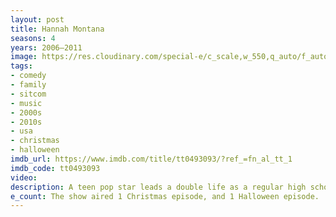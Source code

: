 ```yaml
---
layout: post
title: Hannah Montana
seasons: 4
years: 2006–2011
image: https://res.cloudinary.com/special-e/c_scale,w_550,q_auto/f_auto/Series%20posters/Hannah_Montana.png
tags: 
- comedy
- family
- sitcom
- music
- 2000s
- 2010s
- usa
- christmas
- halloween
imdb_url: https://www.imdb.com/title/tt0493093/?ref_=fn_al_tt_1
imdb_code: tt0493093
video: 
description: A teen pop star leads a double life as a regular high school student in order to keep her fame a secret from her classmates and maintain a sense of normalcy.
e_count: The show aired 1 Christmas episode, and 1 Halloween episode.
---
```

